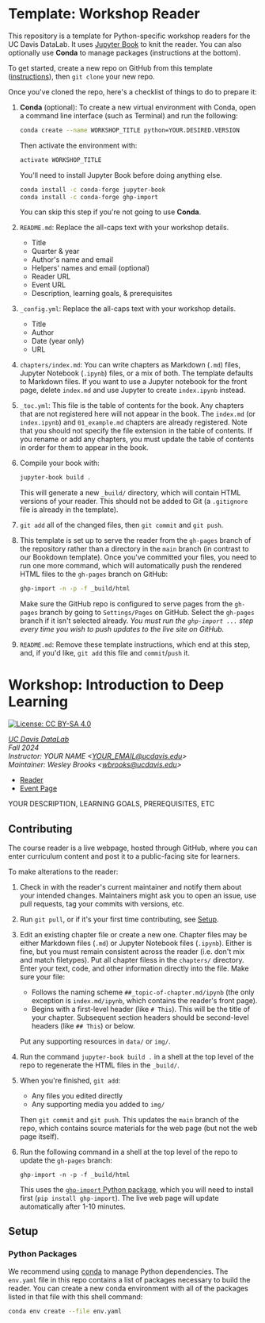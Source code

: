 # Template: Workshop Reader

This repository is a template for Python-specific workshop readers for the UC 
Davis DataLab. It uses [Jupyter Book][jb] to knit the reader. You can also 
optionally use **Conda** to manage packages (instructions at the bottom).

To get started, create a new repo on GitHub from this template
([instructions][gh]), then `git clone` your new repo.

[gh]: https://docs.github.com/en/github/creating-cloning-and-archiving-repositories/creating-a-repository-from-a-template
[jb]: https://jupyterbook.org/en/stable/intro.html

Once you've cloned the repo, here's a checklist of things to do to prepare it:

1. **Conda** (optional): To create a new virtual environment with Conda, open 
   a command line interface (such as Terminal) and run the following:

   ```sh
   conda create --name WORKSHOP_TITLE python=YOUR.DESIRED.VERSION
   ```

   Then activate the environment with:

   ```sh
   activate WORKSHOP_TITLE
   ```

   You'll need to install Jupyter Book before doing anything else. 

   ```sh
   conda install -c conda-forge jupyter-book
   conda install -c conda-forge ghp-import
   ```

   You can skip this step if you're not going to use **Conda**.

2. `README.md`: Replace the all-caps text with your workshop details.
   + Title
   + Quarter & year
   + Author's name and email
   + Helpers' names and email (optional)
   + Reader URL
   + Event URL
   + Description, learning goals, & prerequisites

3. `_config.yml`: Replace the all-caps text with your workshop details.
   + Title
   + Author
   + Date (year only)
   + URL

4. `chapters/index.md`: You can write chapters as Markdown (`.md`) files,
   Jupyter Notebook (`.ipynb`) files, or a mix of both. The template defaults
   to Markdown files. If you want to use a Jupyter notebook for the front page,
   delete `index.md` and use Jupyter to create `index.ipynb` instead.

5. `_toc.yml`: This file is the table of contents for the book. Any chapters
   that are not registered here will not appear in the book. The `index.md` (or
   `index.ipynb`) and `01_example.md` chapters are already registered. Note
   that you should not specify the file extension in the table of contents. If
   you rename or add any chapters, you must update the table of contents in
   order for them to appear in the book.

6. Compile your book with:

   ```sh
   jupyter-book build .
   ``` 

   This will generate a new `_build/` directory, which will contain HTML 
   versions of your reader. This should not be added to Git (a `.gitignore` 
   file is already in the template).

7. `git add` all of the changed files, then `git commit` and `git push`.

8. This template is set up to serve the reader from the `gh-pages` branch of
   the repository rather than a directory in the `main` branch (in contrast to
   our Bookdown template). Once you've committed your files, you need to run
   one more command, which will automatically push the rendered HTML files to
   the `gh-pages` branch on GitHub:

   ```sh
   ghp-import -n -p -f _build/html
   ```

   Make sure the GitHub repo is configured to serve pages from the `gh-pages`
   branch by going to `Settings/Pages` on GitHub. Select the `gh-pages` branch
   if it isn't selected already. _You must run the `ghp-import ...` step every
   time you wish to push updates to the live site on GitHub._

9. `README.md`: Remove these template instructions, which end at this step, 
   and, if you'd like, `git add` this file and `commit`/`push` it.

# Workshop: Introduction to Deep Learning

[![License: CC BY-SA 4.0](https://img.shields.io/badge/License-CC_BY--SA_4.0-lightgrey.svg)](https://creativecommons.org/licenses/by-sa/4.0/)

_[UC Davis DataLab](https://datalab.ucdavis.edu/)_  
_Fall 2024_  
_Instructor: YOUR NAME <<YOUR_EMAIL@ucdavis.edu>>_  
_Maintainer: Wesley Brooks <<wbrooks@ucdavis.edu>>_  

* [Reader](https://ucdavisdatalab.github.io/workshop_deep_learning/)
* [Event Page](https://datalab.ucdavis.edu/eventscalendar/YOUR_EVENT/)

YOUR DESCRIPTION, LEARNING GOALS, PREREQUISITES, ETC

## Contributing

The course reader is a live webpage, hosted through GitHub, where you can enter
curriculum content and post it to a public-facing site for learners.

To make alterations to the reader:
	  
1.  Check in with the reader's current maintainer and notify them about your 
    intended changes. Maintainers might ask you to open an issue, use pull 
    requests, tag your commits with versions, etc.

2.  Run `git pull`, or if it's your first time contributing, see
    [Setup](#setup).

3.  Edit an existing chapter file or create a new one. Chapter files may be 
    either Markdown files (`.md`) or Jupyter Notebook files (`.ipynb`). Either 
    is fine, but you must remain consistent across the reader (i.e. don't mix 
    and match filetypes). Put all chapter filess in the `chapters/` directory.
    Enter your text, code, and other information directly into the file. Make 
    sure your file:

    - Follows the naming scheme `##_topic-of-chapter.md/ipynb` (the only 
      exception is `index.md/ipynb`, which contains the reader's front page).
    - Begins with a first-level header (like `# This`). This will be the title
      of your chapter. Subsequent section headers should be second-level
      headers (like `## This`) or below.

    Put any supporting resources in `data/` or `img/`.

4.  Run the command `jupyter-book build .` in a shell at the top level of the
    repo to regenerate the HTML files in the `_build/`.

5.  When you're finished, `git add`:
    - Any files you edited directly
    - Any supporting media you added to `img/`

    Then `git commit` and `git push`. This updates the `main` branch of the
    repo, which contains source materials for the web page (but not the web
    page itself).

6.  Run the following command in a shell at the top level of the repo to update
    the `gh-pages` branch:
    ```
    ghp-import -n -p -f _build/html
    ```
    This uses the [`ghp-import` Python package][ghp-import], which you will
    need to install first (`pip install ghp-import`). The live web page will
    update automatically after 1-10 minutes.

[ghp-import]: https://github.com/c-w/ghp-import


## Setup

### Python Packages

We recommend using [conda][] to manage Python dependencies. The `env.yaml` file
in this repo contains a list of packages necessary to build the reader. You can
create a new conda environment with all of the packages listed in that file
with this shell command:

```sh
conda env create --file env.yaml
```

[conda]: https://docs.conda.io/en/latest/
